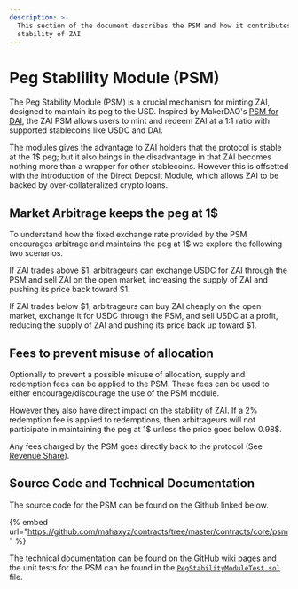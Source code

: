 ```yaml
---
description: >-
  This section of the document describes the PSM and how it contributes to the
  stability of ZAI
---
```


# Peg Stablility Module (PSM)

The Peg Stability Module (PSM) is a crucial mechanism for minting ZAI, designed to maintain its peg to the USD. Inspired by MakerDAO's [PSM for DAI](https://mips.makerdao.com/mips/details/MIP29), the ZAI PSM allows users to mint and redeem ZAI at a 1:1 ratio with supported stablecoins like USDC and DAI.

The modules gives the advantage to ZAI holders that the protocol is stable at the 1$ peg; but it also brings in the disadvantage in that ZAI becomes nothing more than a wrapper for other stablecoins. However this is offsetted with the introduction of the Direct Deposit Module, which allows ZAI to be backed by over-collateralized crypto loans.

## **Market Arbitrage keeps the peg at 1$**

To understand how the fixed exchange rate provided by the PSM encourages arbitrage and maintains the peg at 1$ we explore the following two scenarios.

If ZAI trades above $1, arbitrageurs can exchange USDC for ZAI through the PSM and sell ZAI on the open market, increasing the supply of ZAI and pushing its price back toward $1.&#x20;

If ZAI trades below $1, arbitrageurs can buy ZAI cheaply on the open market, exchange it for USDC through the PSM, and sell USDC at a profit, reducing the supply of ZAI and pushing its price back up toward $1.

## Fees to prevent misuse of allocation

Optionally to prevent a possible misuse of allocation, supply and redemption fees can be applied to the PSM. These fees can be used to either encourage/discourage the use of the PSM module.

However they also have direct impact on the stability of ZAI. If a 2% redemption fee is applied to redemptions, then arbitrageurs will not participate in maintaining the peg at 1$ unless the price goes below 0.98$.

Any fees charged by the PSM goes directly back to the protocol (See [Revenue Share](../../maha-governance/revenue-share.md)).

## Source Code and Technical Documentation

The source code for the PSM can be found on the Github linked below.

{% embed url="https://github.com/mahaxyz/contracts/tree/master/contracts/core/psm" %}

The technical documentation can be found on the [GitHub wiki pages](https://github.com/mahaxyz/contracts/wiki/PegStabilityModule) and the unit tests for the PSM can be found in the [`PegStabilityModuleTest.sol`](https://github.com/mahaxyz/contracts/blob/master/test/foundry/PegStabilityModuleTest.sol) file.
